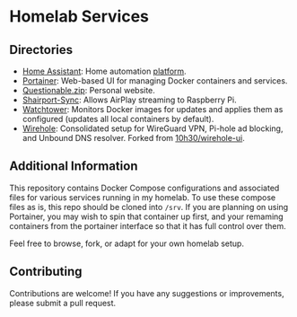 # Homelab Services

## Directories
- [Home Assistant](https://github.com/OptimoSupreme/homelab/tree/main/home_assistant): Home automation [platform](https://www.home-assistant.io/).
- [Portainer](https://github.com/OptimoSupreme/homelab/tree/main/portainer): Web-based UI for managing Docker containers and services.
- [Questionable.zip](https://github.com/OptimoSupreme/homelab/tree/main/questionable.zip): Personal website.
- [Shairport-Sync](https://github.com/OptimoSupreme/homelab/tree/main/shairport-sync): Allows AirPlay streaming to Raspberry Pi.
- [Watchtower](https://github.com/OptimoSupreme/homelab/tree/main/watchtower): Monitors Docker images for updates and applies them as configured (updates all local containers by default).
- [Wirehole](https://github.com/OptimoSupreme/homelab/tree/main/wirehole): Consolidated setup for WireGuard VPN, Pi-hole ad blocking, and Unbound DNS resolver. Forked from [10h30/wirehole-ui](https://github.com/10h30/wirehole-ui).

## Additional Information
This repository contains Docker Compose configurations and associated files for various services running in my homelab. To use these compose files as is, this repo should be cloned into `/srv`. If you are planning on using Portainer, you may wish to spin that container up first, and your remaming containers from the portainer interface so that it has full control over them.

Feel free to browse, fork, or adapt for your own homelab setup.

## Contributing
Contributions are welcome! If you have any suggestions or improvements, please submit a pull request.
